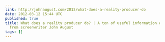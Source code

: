 ```yaml
---
link: http://johnaugust.com/2012/what-does-a-reality-producer-do
date: 2012-03-12 15:44 UTC
published: true
title: What does a reality producer do? | A ton of useful information about screenwriting
  from screenwriter John August
tags: []
---
```



